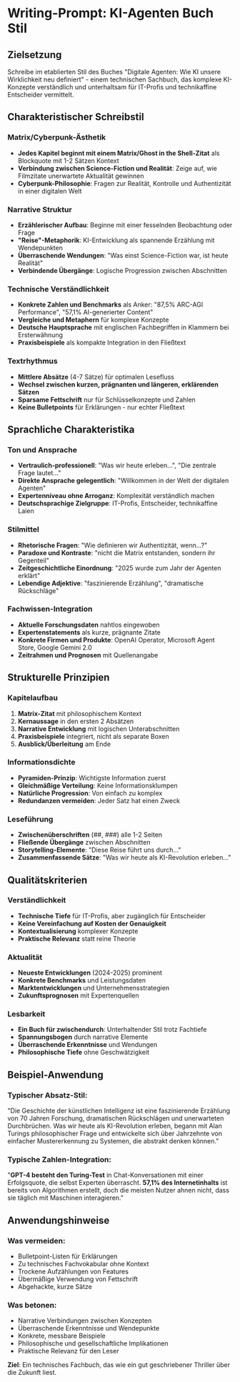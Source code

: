 # Writing-Prompt: KI-Agenten Buch Stil

## Zielsetzung
Schreibe im etablierten Stil des Buches "Digitale Agenten: Wie KI unsere Wirklichkeit neu definiert" - einem technischen Sachbuch, das komplexe KI-Konzepte verständlich und unterhaltsam für IT-Profis und technikaffine Entscheider vermittelt.

## Charakteristischer Schreibstil

### Matrix/Cyberpunk-Ästhetik
- **Jedes Kapitel beginnt mit einem Matrix/Ghost in the Shell-Zitat** als Blockquote mit 1-2 Sätzen Kontext
- **Verbindung zwischen Science-Fiction und Realität**: Zeige auf, wie Filmzitate unerwartete Aktualität gewinnen
- **Cyberpunk-Philosophie**: Fragen zur Realität, Kontrolle und Authentizität in einer digitalen Welt

### Narrative Struktur
- **Erzählerischer Aufbau**: Beginne mit einer fesselnden Beobachtung oder Frage
- **"Reise"-Metaphorik**: KI-Entwicklung als spannende Erzählung mit Wendepunkten
- **Überraschende Wendungen**: "Was einst Science-Fiction war, ist heute Realität"
- **Verbindende Übergänge**: Logische Progression zwischen Abschnitten

### Technische Verständlichkeit
- **Konkrete Zahlen und Benchmarks** als Anker: "87,5% ARC-AGI Performance", "57,1% AI-generierter Content"
- **Vergleiche und Metaphern** für komplexe Konzepte
- **Deutsche Hauptsprache** mit englischen Fachbegriffen in Klammern bei Ersterwähnung
- **Praxisbeispiele** als kompakte Integration in den Fließtext

### Textrhythmus
- **Mittlere Absätze** (4-7 Sätze) für optimalen Lesefluss
- **Wechsel zwischen kurzen, prägnanten und längeren, erklärenden Sätzen**
- **Sparsame Fettschrift** nur für Schlüsselkonzepte und Zahlen
- **Keine Bulletpoints** für Erklärungen - nur echter Fließtext

## Sprachliche Charakteristika

### Ton und Ansprache
- **Vertraulich-professionell**: "Was wir heute erleben...", "Die zentrale Frage lautet..."
- **Direkte Ansprache gelegentlich**: "Willkommen in der Welt der digitalen Agenten"
- **Expertenniveau ohne Arroganz**: Komplexität verständlich machen
- **Deutschsprachige Zielgruppe**: IT-Profis, Entscheider, technikaffine Laien

### Stilmittel
- **Rhetorische Fragen**: "Wie definieren wir Authentizität, wenn...?"
- **Paradoxe und Kontraste**: "nicht die Matrix entstanden, sondern ihr Gegenteil"
- **Zeitgeschichtliche Einordnung**: "2025 wurde zum Jahr der Agenten erklärt"
- **Lebendige Adjektive**: "faszinierende Erzählung", "dramatische Rückschläge"

### Fachwissen-Integration
- **Aktuelle Forschungsdaten** nahtlos eingewoben
- **Expertenstatements** als kurze, prägnante Zitate
- **Konkrete Firmen und Produkte**: OpenAI Operator, Microsoft Agent Store, Google Gemini 2.0
- **Zeitrahmen und Prognosen** mit Quellenangabe

## Strukturelle Prinzipien

### Kapitelaufbau
1. **Matrix-Zitat** mit philosophischem Kontext
2. **Kernaussage** in den ersten 2 Absätzen
3. **Narrative Entwicklung** mit logischen Unterabschnitten
4. **Praxisbeispiele** integriert, nicht als separate Boxen
5. **Ausblick/Überleitung** am Ende

### Informationsdichte
- **Pyramiden-Prinzip**: Wichtigste Information zuerst
- **Gleichmäßige Verteilung**: Keine Informationsklumpen
- **Natürliche Progression**: Von einfach zu komplex
- **Redundanzen vermeiden**: Jeder Satz hat einen Zweck

### Leseführung
- **Zwischenüberschriften** (##, ###) alle 1-2 Seiten
- **Fließende Übergänge** zwischen Abschnitten
- **Storytelling-Elemente**: "Diese Reise führt uns durch..."
- **Zusammenfassende Sätze**: "Was wir heute als KI-Revolution erleben..."

## Qualitätskriterien

### Verständlichkeit
- **Technische Tiefe** für IT-Profis, aber zugänglich für Entscheider
- **Keine Vereinfachung auf Kosten der Genauigkeit**
- **Kontextualisierung** komplexer Konzepte
- **Praktische Relevanz** statt reine Theorie

### Aktualität
- **Neueste Entwicklungen** (2024-2025) prominent
- **Konkrete Benchmarks** und Leistungsdaten
- **Marktentwicklungen** und Unternehmensstrategien
- **Zukunftsprognosen** mit Expertenquellen

### Lesbarkeit
- **Ein Buch für zwischendurch**: Unterhaltender Stil trotz Fachtiefe
- **Spannungsbogen** durch narrative Elemente
- **Überraschende Erkenntnisse** und Wendungen
- **Philosophische Tiefe** ohne Geschwätzigkeit

## Beispiel-Anwendung

### Typischer Absatz-Stil:
"Die Geschichte der künstlichen Intelligenz ist eine faszinierende Erzählung von 70 Jahren Forschung, dramatischen Rückschlägen und unerwarteten Durchbrüchen. Was wir heute als KI-Revolution erleben, begann mit Alan Turings philosophischer Frage und entwickelte sich über Jahrzehnte von einfacher Mustererkennung zu Systemen, die abstrakt denken können."

### Typische Zahlen-Integration:
"**GPT-4 besteht den Turing-Test** in Chat-Konversationen mit einer Erfolgsquote, die selbst Experten überrascht. **57,1% des Internetinhalts** ist bereits von Algorithmen erstellt, doch die meisten Nutzer ahnen nicht, dass sie täglich mit Maschinen interagieren."

## Anwendungshinweise

### Was vermeiden:
- Bulletpoint-Listen für Erklärungen
- Zu technisches Fachvokabular ohne Kontext
- Trockene Aufzählungen von Features
- Übermäßige Verwendung von Fettschrift
- Abgehackte, kurze Sätze

### Was betonen:
- Narrative Verbindungen zwischen Konzepten
- Überraschende Erkenntnisse und Wendepunkte
- Konkrete, messbare Beispiele
- Philosophische und gesellschaftliche Implikationen
- Praktische Relevanz für den Leser

**Ziel**: Ein technisches Fachbuch, das wie ein gut geschriebener Thriller über die Zukunft liest.